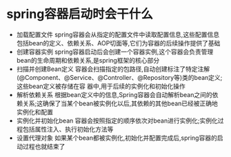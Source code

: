 # spring容器启动时会干什么
  - 加载配置文件
    spring容器会从指定的配置文件中读取配置信息,这些配置信息包括bean的定义、依赖关系、AOP切面等,它们为容器的后续操作提供了基础
  - 创建容器实例
    spring容器启动后会创建一个容器实例,这个容器会负责管理bean的生命周期和依赖关系,是spring框架的核心部分
  - 扫描并创建Bean定义
    容器会扫描指定的包路径,自动创建标注了特定注解(@Component、@Service、@Controller、@Repository等)类的bean定义;这些bean定义被存储在容
  器中,用于后续的实例化和初始化操作
  - 解析依赖关系
    根据bean定义中的信息,Spring容器会自动解析bean之间的依赖关系;这确保了当某个bean被实例化以后,其依赖的其他bean已经被正确地实例化和配置
  - 实例化并初始化bean
    容器会按照指定的顺序依次对bean进行实例化;实例化过程包括属性注入、执行初始化方法等
  - 设置代理对象
    如果某个bean都被实例化,初始化并配置完成后,spring容器的启动过程也就结束了
